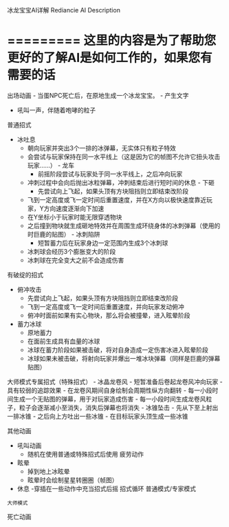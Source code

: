 
冰龙宝宝AI详解
Rediancie AI Description

=========
这里的内容是为了帮助您更好的了解AI是如何工作的，如果您有需要的话
=========

出场动画
	- 当蛋NPC死亡后，在原地生成一个冰龙宝宝。
	- 产生文字
   - 吼叫一声，伴随着咆哮的粒子

普通招式
   - 冰吐息
		- 朝向玩家并突出3个一排的冰弹幕，无实体只有粒子特效
      - 会尝试与玩家保持在同一水平线上（这是因为它的帧图不允许它扭头攻击玩家......）
	- 龙车
		- 前摇阶段尝试与玩家处于同一水平线上，之后冲向玩家
      - 冲刺过程中会向后抛出冰粒弹幕，冲刺结束后进行短时间的休息
	- 下砸
		- 先尝试向上飞起，如果头顶有方块阻挡则立即结束改阶段
      - 飞到一定高度或飞一定时间后重置速度，并在X方向以极快速度靠近玩家，Y方向速度逐渐向下加速
      - 在Y坐标小于玩家时能无限穿透物块
      - 之后撞到物块就生成砸地特效并在周围生成环绕身体的冰刺弹幕（使用的时巨鹿的贴图）
	- 冰刺陷阱
		- 短暂蓄力后在玩家身边一定范围内生成3个冰刺球
      - 冰刺球会经历3个膨胀变大的阶段
      - 冰刺球在完全变大之前不会造成伤害

有破绽的招式
   - 俯冲攻击
		- 先尝试向上飞起，如果头顶有方块阻挡则立即结束改阶段
      - 飞到一定高度或飞一定时间后重置速度，并向玩家发动俯冲
      - 俯冲时面前如果有实心物块，那么将会被撞晕，进入眩晕阶段
   - 蓄力冰球
      - 原地蓄力
      - 在面前生成具有血量的冰球
      - 冰球在蓄力阶段如果被击破，将对自身造成一定伤害冰进入眩晕阶段
      - 冰球如果未被击破，将射向玩家并爆出一堆冰块弹幕（同样是巨鹿的弹幕贴图）

大师模式专属招式（特殊招式）
	- 冰晶龙卷风
		- 短暂准备后卷起龙卷风冲向玩家
      - 具有较弱的追踪效果
      - 在龙卷风期间自身绘制会周期性纵方向翻转
      - 每一小段时间生成一个无贴图的弹幕，用于对玩家造成伤害
      - 每一小段时间生成龙卷风粒子，粒子会逐渐减小至消失，消失后弹幕也将消失
	- 冰锥坠击
		- 先从下至上射出一排冰锥
      - 之后向上方吐出一些冰锥
      - 在目标玩家头顶生成一些冰锥

其他动画
   - 吼叫动画
      - 随机在使用普通或特殊招式后使用
疲劳动作
   - 眩晕
      - 掉到地上冰眩晕
      - 眩晕时会绘制星星转圈圈（帧图）
   - 休息
      -穿插在一些动作中充当招式后摇
招式循环
	普通模式/专家模式

	大师模式

死亡动画
